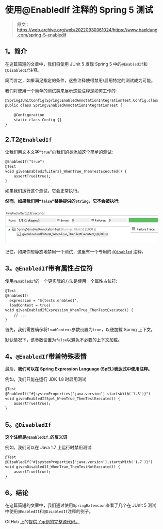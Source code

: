 # 使用@EnabledIf 注释的 Spring 5 测试

> 原文：<https://web.archive.org/web/20220930061024/https://www.baeldung.com/spring-5-enabledif>

## **1。简介**

在这篇简短的文章中，我们将使用 JUnit 5 发现 Spring 5 中的`@EnabledIf`和`@DisabledIf`注释。

简而言之，如果满足指定的条件，这些注释使得禁用/启用特定的测试成为可能。

我们将使用一个简单的测试类来展示这些注释是如何工作的:

```
@SpringJUnitConfig(Spring5EnabledAnnotationIntegrationTest.Config.class)
public class Spring5EnabledAnnotationIntegrationTest {

    @Configuration
    static class Config {}
}
```

## 2.**T2`@EnabledIf`**

让我们用文本文字`“true”`向我们的类添加这个简单的测试:

```
@EnabledIf("true")
@Test
void givenEnabledIfLiteral_WhenTrue_ThenTestExecuted() {
    assertTrue(true);
}
```

如果我们运行这个测试，它会正常执行。

**然而，如果我们用`“false”`替换提供的`String`，它不会被执行:**

[![](img/90f9e6a0190a6631db95220f1cf14bf3.png)](/web/20220524113322/https://www.baeldung.com/wp-content/uploads/2017/11/Captura-test.jpg)

记住，如果你想静态地禁用一个测试，这里有一个专用的 [`@Disabled`](https://web.archive.org/web/20220524113322/http://junit.org/junit5/docs/5.0.0/api/org/junit/jupiter/api/Disabled.html) 注释。

## **3。`@EnabledIf`带有属性占位符**

使用`@EnabledIf`的一个更实际的方法是使用一个属性占位符:

```
@Test
@EnabledIf(
  expression = "${tests.enabled}", 
  loadContext = true)
void givenEnabledIfExpression_WhenTrue_ThenTestExecuted() {
    // ...
}
```

首先，我们需要确保将`loadContext`参数设置为`true`，以便加载 Spring 上下文。

默认情况下，该参数设置为`false`以避免不必要的上下文加载。

## **4。`@EnabledIf`带着特殊表情**

最后，**我们可以在 Spring Expression Language (SpEL)表达式中使用注释。**

例如，我们只能在运行 JDK 1.8 时启用测试

```
@Test
@EnabledIf("#{systemProperties['java.version'].startsWith('1.8')}")
void givenEnabledIfSpel_WhenTrue_ThenTestExecuted() {
    assertTrue(true);
}
```

## **5。`@DisabledIf`**

**这个注解是`@EnabledIf.`的反义词**

例如，我们可以在 Java 1.7 上运行时禁用测试:

```
@Test
@DisabledIf("#{systemProperties['java.version'].startsWith('1.7')}")
void givenDisabledIf_WhenTrue_ThenTestNotExecuted() {
    assertTrue(true);
}
```

## **6。结论**

在这篇简短的文章中，我们通过使用`SpringExtension`查看了几个在 JUnit 5 测试中使用`@EnabledIf`和`@DisabledIf`注释的例子。

GitHub 上的[提供了示例的完整源代码。](https://web.archive.org/web/20220524113322/https://github.com/eugenp/tutorials/tree/master/testing-modules/spring-testing-2)